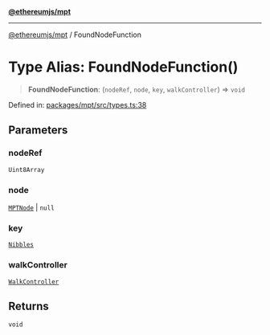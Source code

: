 [**@ethereumjs/mpt**](../README.md)

***

[@ethereumjs/mpt](../README.md) / FoundNodeFunction

# Type Alias: FoundNodeFunction()

> **FoundNodeFunction**: (`nodeRef`, `node`, `key`, `walkController`) => `void`

Defined in: [packages/mpt/src/types.ts:38](https://github.com/Dargon789/ethereumjs-monorepo/blob/master/packages/mpt/src/types.ts#L38)

## Parameters

### nodeRef

`Uint8Array`

### node

[`MPTNode`](MPTNode.md) | `null`

### key

[`Nibbles`](Nibbles.md)

### walkController

[`WalkController`](../classes/WalkController.md)

## Returns

`void`
